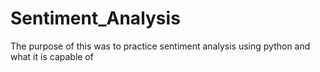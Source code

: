 # Sentiment_Analysis
The purpose of this was to practice sentiment analysis using python and what it is capable of
